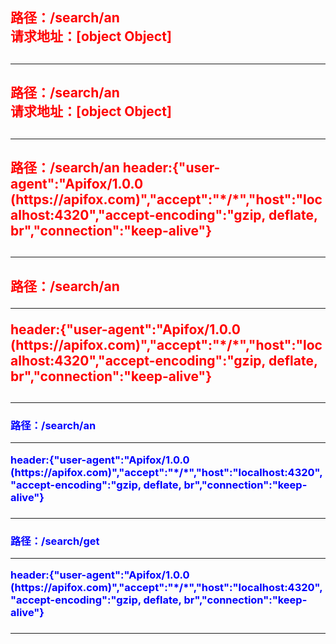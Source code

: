 <h2 style="color:red">路径：/search/an</br>请求地址：[object Object]<h2/><hr/><h2 style="color:red">路径：/search/an</br>请求地址：[object Object]<h2/><hr/><h2 style="color:red">路径：/search/an
    header:{"user-agent":"Apifox/1.0.0 (https://apifox.com)","accept":"*/*","host":"localhost:4320","accept-encoding":"gzip, deflate, br","connection":"keep-alive"}
    <h2/><hr/><h2 style="color:red">路径：/search/an
    <hr/>
    header:{"user-agent":"Apifox/1.0.0 (https://apifox.com)","accept":"*/*","host":"localhost:4320","accept-encoding":"gzip, deflate, br","connection":"keep-alive"}
    <h2/><hr/><h3 style="color:blue">路径：/search/an
    <hr/>
    header:{"user-agent":"Apifox/1.0.0 (https://apifox.com)","accept":"*/*","host":"localhost:4320","accept-encoding":"gzip, deflate, br","connection":"keep-alive"}
    <h3/><hr/><h3 style="color:blue">路径：/search/get
    <hr/>
    header:{"user-agent":"Apifox/1.0.0 (https://apifox.com)","accept":"*/*","host":"localhost:4320","accept-encoding":"gzip, deflate, br","connection":"keep-alive"}
    <h3/><hr/>